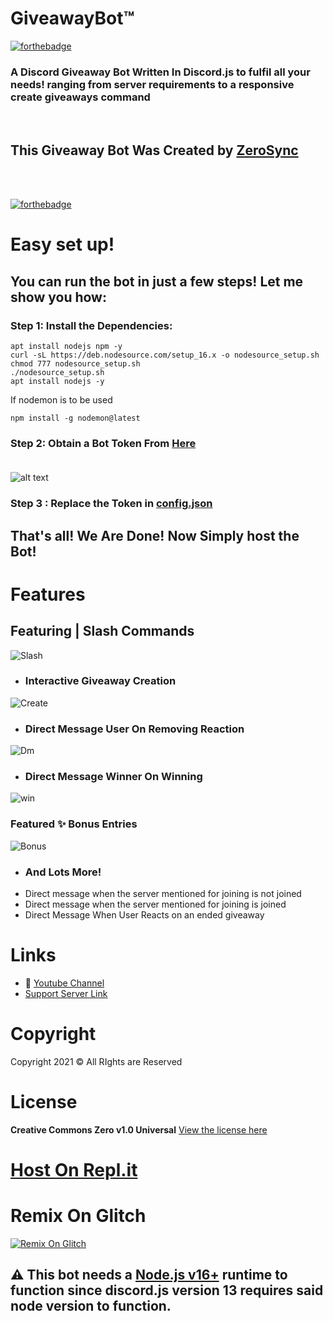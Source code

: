 # GiveawayBot™
[![forthebadge](https://forthebadge.com/images/badges/made-with-javascript.svg)](https://forthebadge.com)

### A Discord Giveaway Bot Written In Discord.js to fulfil all your needs! ranging from server requirements to a responsive create giveaways command
<br>

## This Giveaway Bot Was Created by [ZeroSync](https://youtube.com/c/ZeroSync/)
<br> <br>

[![forthebadge](https://forthebadge.com/images/badges/it-works-why.svg)](https://forthebadge.com)

# Easy set up!

## You can run the bot in just a few steps! Let me show you how:

### Step 1: Install the Dependencies:

```
apt install nodejs npm -y
curl -sL https://deb.nodesource.com/setup_16.x -o nodesource_setup.sh
chmod 777 nodesource_setup.sh
./nodesource_setup.sh
apt install nodejs -y
```

If nodemon is to be used
```
npm install -g nodemon@latest
```


### Step 2: Obtain a Bot Token From [Here](https://discord.com/developers) <br> <br>
![alt text](https://zerosnaps.cf/2faykzzg.gif)
### Step 3 : Replace the Token in [config.json](https://github.com/ZeroDiscord/Welcomer/blob/main/config.json) <br>
## That's all! We Are Done! Now Simply host the Bot!
# Features
## Featuring | Slash Commands 
![Slash](https://zerosnaps.cf/ktfoi0f9.gif)
- ### Interactive Giveaway Creation
![Create](https://zerosnaps.cf/mig6cvt0.gif)
- ### Direct Message User On Removing Reaction
![Dm](https://zerosnaps.cf/3z1w6r8w.png)
- ### Direct Message Winner On Winning
![win](https://zerosnaps.cf/iccnfztl.png)
### Featured ✨ Bonus Entries 
![Bonus](https://zerosnaps.cf/8eblx4sc.gif)
- ### And Lots More!
- Direct message when the server mentioned for joining is not joined
- Direct message when the server mentioned for joining is joined 
- Direct Message When User Reacts on an ended giveaway
# Links
- 🔗 [Youtube Channel](https://www.youtube.com/c/ZeroSync)
- [Support Server Link](https://discord.gg/ARu4hr6hJw)
# Copyright 
Copyright 2021 © All RIghts are Reserved 
# License
**Creative Commons Zero v1.0 Universal**
[View the license here](https://github.com/ZeroDiscord/Giveaway/blob/main/LICENSE)


# [Host On Repl.it](https://repl.it/github/ZeroDiscord/Giveaway)
# Remix On Glitch
[![Remix On Glitch](https://cdn.glitch.com/2bdfb3f8-05ef-4035-a06e-2043962a3a13%2Fremix-button.svg?1504724691606)](https://glitch.com/edit/#!/import/github/ZeroDiscord/Giveaway)

## ⚠ This bot needs a [Node.js v16+](https://nodejs.org/en/blog/release/v16.0.0/ )  runtime to function since discord.js version 13 requires said node version to function.
